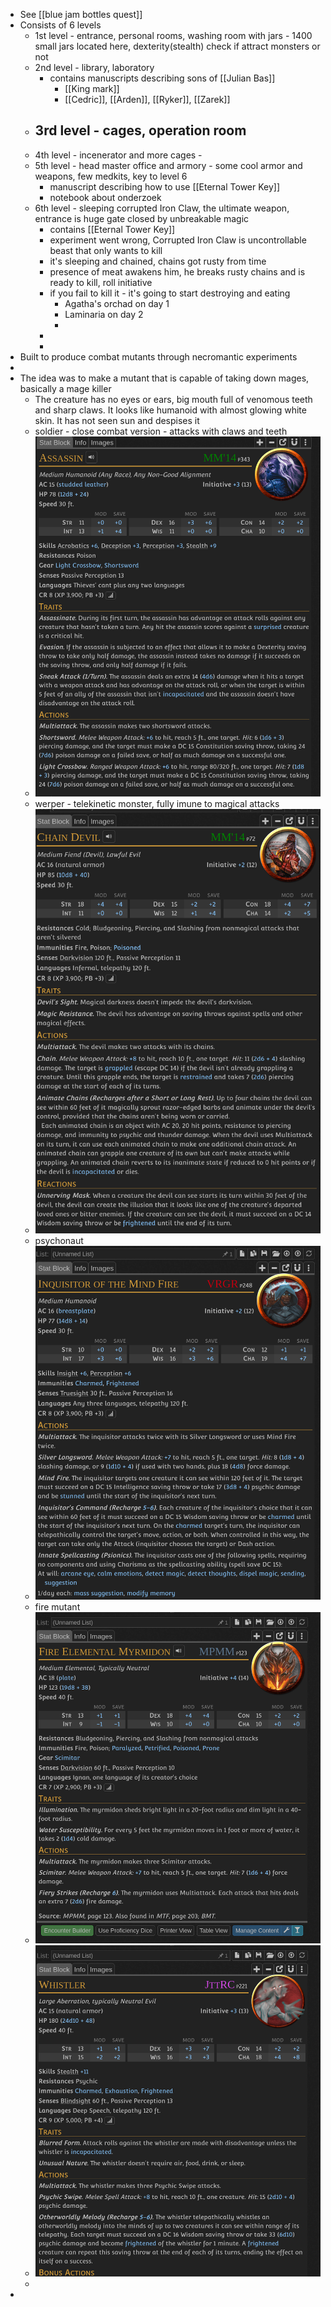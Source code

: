 - See [[blue jam bottles quest]]
- Consists of 6 levels
	- 1st level - entrance, personal rooms, washing room with jars - 1400 small jars located here, dexterity(stealth) check if attract monsters or not
	- 2nd level - library, laboratory
		- contains manuscripts describing sons of [[Julian Bas]]
			- [[King mark]]
			- [[Cedric]], [[Arden]], [[Ryker]], [[Zarek]]
	- 3rd level - cages, operation room
		-
	- 4th level - incenerator and more cages -
	- 5th level - head master office and armory - some cool armor and weapons, few medkits, key to level 6
		- manuscript describing how to use [[Eternal Tower Key]]
		- notebook about onderzoek
	- 6th level - sleeping corrupted Iron Claw, the ultimate weapon, entrance is huge gate closed by unbreakable magic
		- contains [[Eternal Tower Key]]
		- experiment went wrong, Corrupted Iron Claw is uncontrollable beast that only wants to kill
		- it's sleeping and chained, chains got rusty from time
		- presence of meat awakens him, he breaks rusty chains and is ready to kill, roll initiative
		- if you fail to kill it - it's going to start destroying and eating
			- Agatha's orchad on day 1
			- Laminaria on day 2
			-
		-
		-
- Built to produce combat mutants through necromantic experiments
-
- The idea was to make a mutant that is capable of taking down mages, basically a mage killer
	- The creature has no eyes or ears, big mouth full of venomous teeth and sharp claws. It looks like humanoid with almost glowing white skin. It has not seen sun and despises it
	- soldier - close combat version - attacks with claws and teeth
	- ![Screenshot_20250104_210357.png](../assets/Screenshot_20250104_210357_1736021046189_0.png)
	- werper - telekinetic monster, fully imune to magical attacks
	- ![Screenshot_20250104_211238.png](../assets/Screenshot_20250104_211238_1736021597477_0.png)
	- psychonaut
	- ![Screenshot_20250104_211619.png](../assets/Screenshot_20250104_211619_1736021796383_0.png)
	- fire mutant
	- ![Screenshot_20250104_211735.png](../assets/Screenshot_20250104_211735_1736021875319_0.png)
	- ![Screenshot_20250104_212121.png](../assets/Screenshot_20250104_212121_1736022090471_0.png)
	-
-